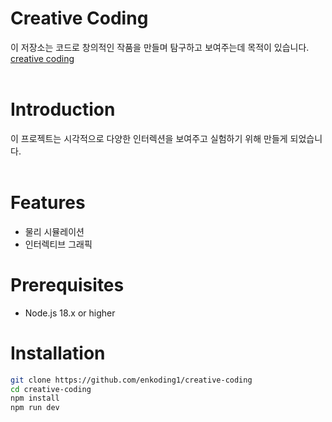 # Creative Coding

이 저장소는 코드로 창의적인 작품을 만들며 탐구하고 보여주는데 목적이 있습니다. </br>
[creative coding](https://en.wikipedia.org/wiki/Creative_coding)
</br>
</br>

# Introduction

이 프로젝트는 시각적으로 다양한 인터렉션을 보여주고 실험하기 위해 만들게 되었습니다.
</br>
</br>

# Features

- 물리 시뮬레이션
- 인터렉티브 그래픽
  </br>

# Prerequisites

- Node.js 18.x or higher

# Installation

```bash
git clone https://github.com/enkoding1/creative-coding
cd creative-coding
npm install
npm run dev
```
